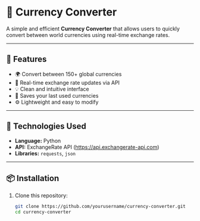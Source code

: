 # 💱 Currency Converter

A simple and efficient **Currency Converter** that allows users to quickly convert between world currencies using real-time exchange rates.

---

## 🚀 Features
- 🌍 Convert between 150+ global currencies  
- 🔄 Real-time exchange rate updates via API  
- 💡 Clean and intuitive interface  
- 💾 Saves your last used currencies  
- ⚙️ Lightweight and easy to modify  

---

## 🧰 Technologies Used
- **Language:** Python  
- **API:** ExchangeRate API (https://api.exchangerate-api.com)  
- **Libraries:** `requests`, `json`  

---

## 📦 Installation

1. Clone this repository:
   ```bash
   git clone https://github.com/yourusername/currency-converter.git
   cd currency-converter
